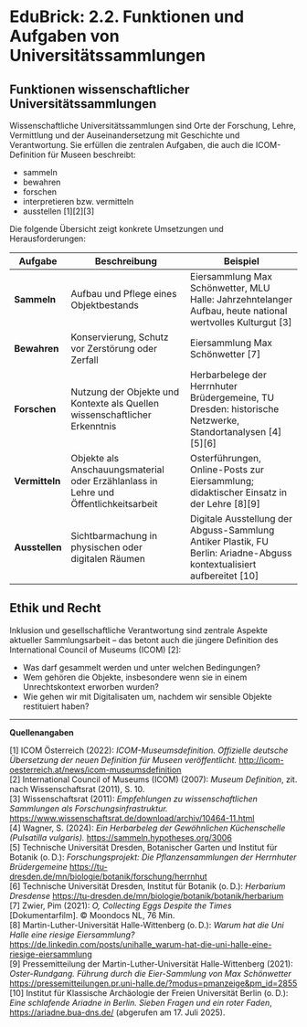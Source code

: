 <!--
*titel:
*author:in/urheber:in: Rebekka Reichert
orcid: https://orcid.org/0009-0006-8283-3234
email: SODa@sammlungen.io
*lizenz: cc by
lizenzlink: https://creativecommons.org/
*persistenter OER link: 
language: DE
version:  v1
beschreibung: 
format: SODaBasiskurs Workshop 
modultitel: Sammlungs- und Objektdaten als Forschungsdaten managen
modul: Modul 1
einheitstitel: Funktionen und Aufgaben von Sammlungen
eiheit: Einheit 2
lernziel: Lernende können den Sammlungsbegriff diskutieren. (neu)
LZ-ID: (neu)
baustein: Baustein2.2
zielgruppe: https://zenodo.org/records/15574575
gestaltungsprinzip: Problemorientiertes Lernen und Peer Learning
keywords: ???
erstellungsdatum: 

technische metadaten:
medientyp: text
dateiformat: .md
dauer: 
größe:
software: Web
icon: https://raw.githubusercontent.com/chastik/SODa-Basiskurs/main/img/SODa-Logo_full.svg
icon: https://github.com/chastik/SODa-Basiskurs/blob/main/img/SODa-Logo_full.svg


link:    https://raw.githubusercontent.com/chastik/SODa-Basiskurs/refs/heads/main/soda.css

--> 



# EduBrick: 2.2. Funktionen und Aufgaben von Universitätssammlungen

## Funktionen wissenschaftlicher Universitätssammlungen

Wissenschaftliche Universitätssammlungen sind Orte der Forschung, Lehre, Vermittlung und der Auseinandersetzung mit Geschichte und Verantwortung. Sie erfüllen die zentralen Aufgaben, die auch die ICOM-Definition für Museen beschreibt:

- sammeln  
- bewahren  
- forschen  
- interpretieren bzw. vermitteln  
- ausstellen [1][2][3]

Die folgende Übersicht zeigt konkrete Umsetzungen und Herausforderungen:

| **Aufgabe**     | **Beschreibung**                                                                                         | **Beispiel**                                                                                                       |
|-----------------|----------------------------------------------------------------------------------------------------------|--------------------------------------------------------------------------------------------------------------------|
| **Sammeln**     | Aufbau und Pflege eines Objektbestands                                                                   | Eiersammlung Max Schönwetter, MLU Halle: Jahrzehntelanger Aufbau, heute national wertvolles Kulturgut [3]         |
| **Bewahren**    | Konservierung, Schutz vor Zerstörung oder Zerfall                                                        | Eiersammlung Max Schönwetter [7]                                                                                   |
| **Forschen**    | Nutzung der Objekte und Kontexte als Quellen wissenschaftlicher Erkenntnis                              | Herbarbelege der Herrnhuter Brüdergemeine, TU Dresden: historische Netzwerke, Standortanalysen [4][5][6]          |
| **Vermitteln**  | Objekte als Anschauungsmaterial oder Erzählanlass in Lehre und Öffentlichkeitsarbeit                    | Osterführungen, Online-Posts zur Eiersammlung; didaktischer Einsatz in der Lehre [8][9]                            |
| **Ausstellen**  | Sichtbarmachung in physischen oder digitalen Räumen                                                      | Digitale Ausstellung der Abguss-Sammlung Antiker Plastik, FU Berlin: Ariadne-Abguss kontextualisiert aufbereitet [10] |

## **Ethik und Recht**
Inklusion und gesellschaftliche Verantwortung sind zentrale Aspekte aktueller Sammlungsarbeit – das betont auch die jüngere Definition des International Council of Museums (ICOM) [2]:
- Was darf gesammelt werden und unter welchen Bedingungen?
- Wem gehören die Objekte, insbesondere wenn sie in einem Unrechtskontext erworben wurden?
- Wie gehen wir mit Digitalisaten um, nachdem wir sensible Objekte restituiert haben?
---

**Quellenangaben**

[1] ICOM Österreich (2022): *ICOM-Museumsdefinition. Offizielle deutsche Übersetzung der neuen Definition für Museen veröffentlicht.* http://icom-oesterreich.at/news/icom-museumsdefinition  
[2] International Council of Museums (ICOM) (2007): *Museum Definition*, zit. nach Wissenschaftsrat (2011), S. 10.  
[3] Wissenschaftsrat (2011): *Empfehlungen zu wissenschaftlichen Sammlungen als Forschungsinfrastruktur.* https://www.wissenschaftsrat.de/download/archiv/10464-11.html  
[4] Wagner, S. (2024): *Ein Herbarbeleg der Gewöhnlichen Küchenschelle (Pulsatilla vulgaris).* https://sammeln.hypotheses.org/3006  
[5] Technische Universität Dresden, Botanischer Garten und Institut für Botanik (o. D.): *Forschungsprojekt: Die Pflanzensammlungen der Herrnhuter Brüdergemeine* https://tu-dresden.de/mn/biologie/botanik/forschung/herrnhut  
[6] Technische Universität Dresden, Institut für Botanik (o. D.): *Herbarium Dresdense* https://tu-dresden.de/mn/biologie/botanik/botanik/herbarium  
[7] Zwier, Pim (2021): *O, Collecting Eggs Despite the Times* [Dokumentarfilm]. © Moondocs NL, 76 Min.  
[8] Martin-Luther-Universität Halle-Wittenberg (o. D.): *Warum hat die Uni Halle eine riesige Eiersammlung?* https://de.linkedin.com/posts/unihalle_warum-hat-die-uni-halle-eine-riesige-eiersammlung  
[9] Pressemitteilung der Martin-Luther-Universität Halle-Wittenberg (2021): *Oster-Rundgang. Führung durch die Eier-Sammlung von Max Schönwetter* https://pressemitteilungen.pr.uni-halle.de/?modus=pmanzeige&pm_id=2855  
[10] Institut für Klassische Archäologie der Freien Universität Berlin (o. D.): *Eine schlafende Ariadne in Berlin. Sieben Fragen und ein roter Faden*, https://ariadne.bua-dns.de/ (abgerufen am 17. Juli 2025).
